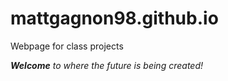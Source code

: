 # mattgagnon98.github.io
Webpage for class projects 

_**Welcome** to where the future is being created!_
